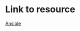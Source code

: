 

# Link to resource
[Ansible](https://docs.google.com/document/d/1t38iceOvhguLySUlhNyAO_1zqSgVXeEfv18lC-4cW5g/edit?usp=sharing)